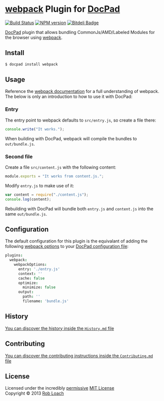 # [webpack](http://github.com/webpack/webpack) Plugin for [DocPad](http://docpad.org)

[![Build Status](https://secure.travis-ci.org/RobLoach/docpad-plugin-webpack.png?branch=master)](http://travis-ci.org/RobLoach/docpad-plugin-webpack "Check this project's build status on TravisCI")
[![NPM version](https://badge.fury.io/js/docpad-plugin-webpack.png)](http://badge.fury.io/js/docpad-plugin-webpack "View this project on NPM")
[![Bitdeli Badge](https://d2weczhvl823v0.cloudfront.net/RobLoach/docpad-plugin-webpack/trend.png)](https://bitdeli.com/free "Bitdeli Badge")

[DocPad](https://docpad.org) plugin that allows bundling CommonJs/AMD/Labeled
Modules for the browser using [webpack](http://github.com/webpack/webpack).


## Install

```bash
$ docpad install webpack
```


## Usage

Reference the [webpack documentation](http://github.com/webpack/docs/wiki) for
a full understanding of webpack. The below is only an introduction to how to use
it with DocPad:

### Entry

The entry point to webpack defaults to `src/entry.js`, so create a file there:

``` javascript
console.write("It works.");
```

When building with DocPad, webpack will compile the bundles to `out/bundle.js`.

### Second file

Create a file `src/content.js` with the following content:

``` javascript
module.exports = "It works from content.js.";
```

Modify `entry.js` to make use of it:

``` javascript
var content = require("./content.js");
console.log(content);
```

Rebuilding with DocPad will bundle both `entry.js` and `content.js` into the
same `out/bundle.js`.


## Configuration

The default configuration for this plugin is the equivalant of adding the
following [webpack options](http://github.com/webpack/docs/wiki/webpack-options)
to your [DocPad configuration file](http://docpad.org/docs/config):

``` coffeescript
plugins:
  webpack:
    webpackOptions:
      entry: './entry.js'
      context: ''
      cache: false
      optimize:
        minimize: false
      output:
        path: ''
        filename: 'bundle.js'
```


## History
[You can discover the history inside the `History.md` file](https://github.com/robloach/docpad-plugin-webpack/blob/master/History.md#files)


## Contributing
[You can discover the contributing instructions inside the `Contributing.md` file](https://github.com/robloach/docpad-plugin-webpack/blob/master/Contributing.md#files)


## License
Licensed under the incredibly [permissive](http://en.wikipedia.org/wiki/Permissive_free_software_licence) [MIT License](http://creativecommons.org/licenses/MIT/)
<br/>Copyright &copy; 2013 [Rob Loach](http://robloach.net)
